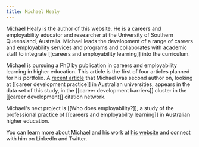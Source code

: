 ```yaml
---
title: Michael Healy
---
```


Michael Healy is the author of this website. He is a careers and employability educator and researcher at the University of Southern Queensland, Australia. Michael leads the development of a range of careers and employability services and programs and collaborates with academic staff to integrate [[careers and employability learning]] into the curriculum.

Michael is pursuing a PhD by publication in careers and employability learning in higher education. This article is the first of four articles planned for his portfolio. A [recent article](https://doi.org/10.1080/1360080X.2019.1646380) that Michael was second author on, looking at [[career development practice]] in Australian universities, appears in the data set of this study, in the [[career development barriers]] cluster in the [[career development]] citation network. 

Michael's next project is [[Who does employability?]], a study of the professional practice of [[careers and employability learning]] in Australian higher education. 

You can learn more about Michael and his work at [his website](https:\\www.mojohealy.com) and connect with him on LinkedIn and Twitter. 